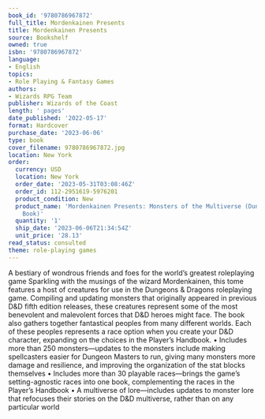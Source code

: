 ```yaml
---
book_id: '9780786967872'
full_title: Mordenkainen Presents
title: Mordenkainen Presents
source: Bookshelf
owned: true
isbn: '9780786967872'
language:
- English
topics:
- Role Playing & Fantasy Games
authors:
- Wizards RPG Team
publisher: Wizards of the Coast
length: ' pages'
date_published: '2022-05-17'
format: Hardcover
purchase_date: '2023-06-06'
type: book
cover_filename: 9780786967872.jpg
location: New York
order:
  currency: USD
  location: New York
  order_date: '2023-05-31T03:08:46Z'
  order_id: 112-2951619-5976201
  product_condition: New
  product_name: 'Mordenkainen Presents: Monsters of the Multiverse (Dungeons & Dragons
    Book)'
  quantity: '1'
  ship_date: '2023-06-06T21:34:54Z'
  unit_price: '28.13'
read_status: consulted
theme: role-playing games
---
```

A bestiary of wondrous friends and foes for the world’s greatest roleplaying game
Sparkling with the musings of the wizard Mordenkainen, this tome features a host of creatures for use in the Dungeons & Dragons roleplaying game. Compiling and updating monsters that originally appeared in previous D&D fifth edition releases, these creatures represent some of the most benevolent and malevolent forces that D&D heroes might face.
The book also gathers together fantastical peoples from many different worlds. Each of these peoples represents a race option when you create your D&D character, expanding on the choices in the Player’s Handbook.
• Includes more than 250 monsters—updates to the monsters include making spellcasters easier for Dungeon Masters to run, giving many monsters more damage and resilience, and improving the organization of the stat blocks themselves
• Includes more than 30 playable races—brings the game’s setting-agnostic races into one book, complementing the races in the Player’s Handbook
• A multiverse of lore—includes updates to monster lore that refocuses their stories on the D&D multiverse, rather than on any particular world

